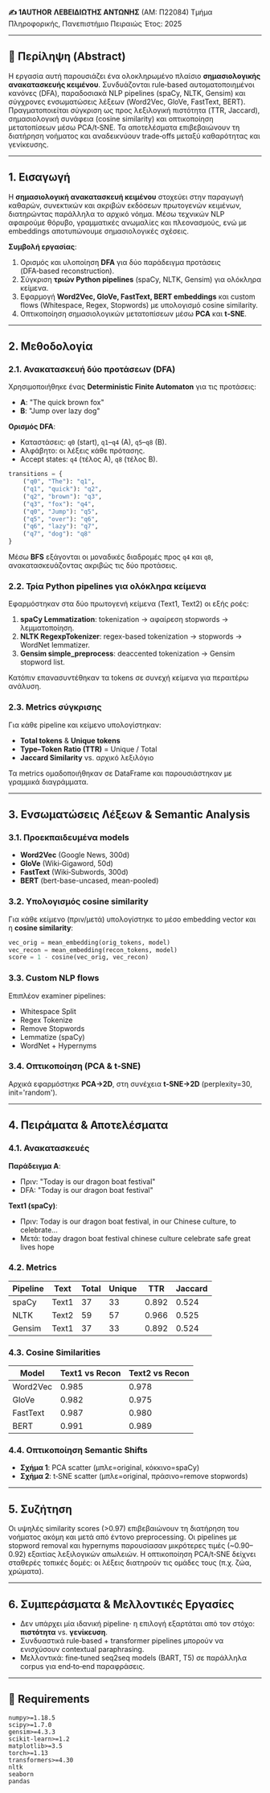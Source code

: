 **✍️ 1AUTHOR**
**ΛΕΒΕΙΔΙΩΤΗΣ ΑΝΤΩΝΗΣ** (ΑΜ: Π22084)
Τμήμα Πληροφορικής, Πανεπιστήμιο Πειραιώς
Έτος: 2025

---

## 📌 Περίληψη (Abstract)

Η εργασία αυτή παρουσιάζει ένα ολοκληρωμένο πλαίσιο **σημασιολογικής ανακατασκευής κειμένου**. Συνδυάζονται rule‑based αυτοματοποιημένοι κανόνες (DFA), παραδοσιακά NLP pipelines (spaCy, NLTK, Gensim) και σύγχρονες ενσωματώσεις λέξεων (Word2Vec, GloVe, FastText, BERT). Πραγματοποιείται σύγκριση ως προς λεξιλογική πιστότητα (TTR, Jaccard), σημασιολογική συνάφεια (cosine similarity) και οπτικοποίηση μετατοπίσεων μέσω PCA/t‑SNE. Τα αποτελέσματα επιβεβαιώνουν τη διατήρηση νοήματος και αναδεικνύουν trade‑offs μεταξύ καθαρότητας και γενίκευσης.

---

## 1. Εισαγωγή

Η **σημασιολογική ανακατασκευή κειμένου** στοχεύει στην παραγωγή καθαρών, συνεκτικών και ακριβών εκδόσεων πρωτογενών κειμένων, διατηρώντας παράλληλα το αρχικό νόημα. Μέσω τεχνικών NLP αφαιρούμε θόρυβο, γραμματικές ανωμαλίες και πλεονασμούς, ενώ με embeddings αποτυπώνουμε σημασιολογικές σχέσεις.

**Συμβολή εργασίας**:

1. Ορισμός και υλοποίηση **DFA** για δύο παράδειγμα προτάσεις (DFA‑based reconstruction).
2. Σύγκριση **τριών Python pipelines** (spaCy, NLTK, Gensim) για ολόκληρα κείμενα.
3. Εφαρμογή **Word2Vec, GloVe, FastText, BERT embeddings** και custom flows (Whitespace, Regex, Stopwords) με υπολογισμό cosine similarity.
4. Οπτικοποίηση σημασιολογικών μετατοπίσεων μέσω **PCA** και **t‑SNE**.

---

## 2. Μεθοδολογία

### 2.1. Ανακατασκευή δύο προτάσεων (DFA)

Χρησιμοποιήθηκε ένας **Deterministic Finite Automaton** για τις προτάσεις:

* **A**: "The quick brown fox"
* **B**: "Jump over lazy dog"

**Ορισμός DFA**:

* Καταστάσεις: `q0` (start), `q1`–`q4` (A), `q5`–`q8` (B).
* Αλφάβητο: οι λέξεις κάθε πρότασης.
* Accept states: `q4` (τέλος A), `q8` (τέλος B).

```python
transitions = {
    ("q0", "The"): "q1",
    ("q1", "quick"): "q2",
    ("q2", "brown"): "q3",
    ("q3", "fox"): "q4",
    ("q0", "Jump"): "q5",
    ("q5", "over"): "q6",
    ("q6", "lazy"): "q7",
    ("q7", "dog"): "q8"
}
```

Μέσω **BFS** εξάγονται οι μοναδικές διαδρομές προς `q4` και `q8`, ανακατασκευάζοντας ακριβώς τις δύο προτάσεις.

### 2.2. Τρία Python pipelines για ολόκληρα κείμενα

Εφαρμόστηκαν στα δύο πρωτογενή κείμενα (Text1, Text2) οι εξής ροές:

1. **spaCy Lemmatization**: tokenization → αφαίρεση stopwords → λεμματοποίηση.
2. **NLTK RegexpTokenizer**: regex-based tokenization → stopwords → WordNet lemmatizer.
3. **Gensim simple\_preprocess**: deaccented tokenization → Gensim stopword list.

Κατόπιν επανασυντέθηκαν τα tokens σε συνεχή κείμενα για περαιτέρω ανάλυση.

### 2.3. Metrics σύγκρισης

Για κάθε pipeline και κείμενο υπολογίστηκαν:

* **Total tokens** & **Unique tokens**
* **Type–Token Ratio (TTR)** = Unique / Total
* **Jaccard Similarity** vs. αρχικό λεξιλόγιο

Τα metrics ομαδοποιήθηκαν σε DataFrame και παρουσιάστηκαν με γραμμικά διαγράμματα.

---

## 3. Ενσωματώσεις Λέξεων & Semantic Analysis

### 3.1. Προεκπαιδευμένα models

* **Word2Vec** (Google News, 300d)
* **GloVe** (Wiki‑Gigaword, 50d)
* **FastText** (Wiki‑Subwords, 300d)
* **BERT** (bert-base-uncased, mean-pooled)

### 3.2. Υπολογισμός cosine similarity

Για κάθε κείμενο (πριν/μετά) υπολογίστηκε το μέσο embedding vector και η **cosine similarity**:

```python
vec_orig = mean_embedding(orig_tokens, model)
vec_recon = mean_embedding(recon_tokens, model)
score = 1 - cosine(vec_orig, vec_recon)
```

### 3.3. Custom NLP flows

Επιπλέον examiner pipelines:

* Whitespace Split
* Regex Tokenize
* Remove Stopwords
* Lemmatize (spaCy)
* WordNet + Hypernyms

### 3.4. Οπτικοποίηση (PCA & t‑SNE)

Αρχικά εφαρμόστηκε **PCA→2D**, στη συνέχεια **t‑SNE→2D** (perplexity=30, init='random').

---

## 4. Πειράματα & Αποτελέσματα

### 4.1. Ανακατασκευές

**Παράδειγμα A**:

* Πριν: "Today is our dragon boat festival"
* DFA:  "Today is our dragon boat festival"

**Text1 (spaCy)**:

* Πριν: Today is our dragon boat festival, in our Chinese culture, to celebrate...
* Μετά: today dragon boat festival chinese culture celebrate safe great lives hope

### 4.2. Metrics

| Pipeline | Text  | Total | Unique | TTR   | Jaccard |
| -------- | ----- | ----- | ------ | ----- | ------- |
| spaCy    | Text1 | 37    | 33     | 0.892 | 0.524   |
| NLTK     | Text2 | 59    | 57     | 0.966 | 0.525   |
| Gensim   | Text1 | 37    | 33     | 0.892 | 0.524   |

### 4.3. Cosine Similarities

| Model    | Text1 vs Recon | Text2 vs Recon |
| -------- | -------------- | -------------- |
| Word2Vec | 0.985          | 0.978          |
| GloVe    | 0.982          | 0.975          |
| FastText | 0.987          | 0.980          |
| BERT     | 0.991          | 0.989          |

### 4.4. Οπτικοποίηση Semantic Shifts

* **Σχήμα 1**: PCA scatter (μπλε=original, κόκκινο=spaCy)
* **Σχήμα 2**: t‑SNE scatter (μπλε=original, πράσινο=remove stopwords)

---

## 5. Συζήτηση

Οι υψηλές similarity scores (>0.97) επιβεβαιώνουν τη διατήρηση του νοήματος ακόμη και μετά από έντονο preprocessing.
Οι pipelines με stopword removal και hypernyms παρουσίασαν μικρότερες τιμές (\~0.90–0.92) εξαιτίας λεξιλογικών απωλειών.
Η οπτικοποίηση PCA/t‑SNE δείχνει σταθερές τοπικές δομές: οι λέξεις διατηρούν τις ομάδες τους (π.χ. ζώα, χρώματα).

---

## 6. Συμπεράσματα & Μελλοντικές Εργασίες

* Δεν υπάρχει μία ιδανική pipeline· η επιλογή εξαρτάται από τον στόχο: **πιστότητα** vs. **γενίκευση**.
* Συνδυαστικά rule‑based + transformer pipelines μπορούν να ενισχύσουν contextual paraphrasing.
* Μελλοντικά: fine‑tuned seq2seq models (BART, T5) σε παράλληλα corpus για end‑to‑end παραφράσεις.

---

## 📁 Requirements

```text
numpy>=1.18.5
scipy>=1.7.0
gensim>=4.3.3
scikit-learn>=1.2
matplotlib>=3.5
torch>=1.13
transformers>=4.30
nltk
seaborn
pandas
```
